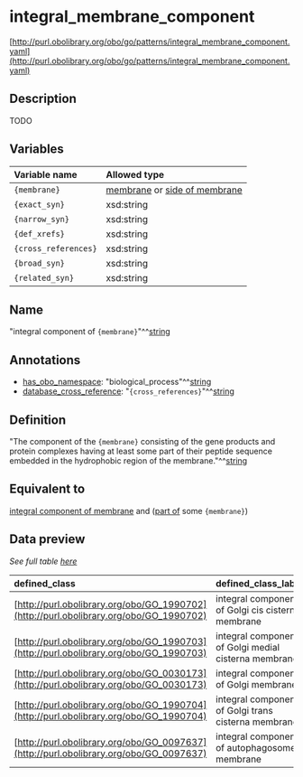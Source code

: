 # integral_membrane_component

[http://purl.obolibrary.org/obo/go/patterns/integral_membrane_component.yaml](http://purl.obolibrary.org/obo/go/patterns/integral_membrane_component.yaml)

## Description

TODO




## Variables

| Variable name | Allowed type |
|:--------------|:-------------|
| `{membrane}` | [membrane](http://purl.obolibrary.org/obo/GO_0016020) or [side of membrane](http://purl.obolibrary.org/obo/GO_0098552) |
| `{exact_syn}` | xsd:string |
| `{narrow_syn}` | xsd:string |
| `{def_xrefs}` | xsd:string |
| `{cross_references}` | xsd:string |
| `{broad_syn}` | xsd:string |
| `{related_syn}` | xsd:string |

## Name

"integral component of `{membrane}`"^^[string](http://www.w3.org/2001/XMLSchema#string)

## Annotations

- [has_obo_namespace](http://www.geneontology.org/formats/oboInOwl#hasOBONamespace): "biological_process"^^[string](http://www.w3.org/2001/XMLSchema#string)
- [database_cross_reference](http://www.geneontology.org/formats/oboInOwl#hasDbXref): "`{cross_references}`"^^[string](http://www.w3.org/2001/XMLSchema#string)

## Definition

"The component of the `{membrane}` consisting of the gene products and protein complexes having at least some part of their peptide sequence embedded in the hydrophobic region of the membrane."^^[string](http://www.w3.org/2001/XMLSchema#string)

## Equivalent to

[integral component of membrane](http://purl.obolibrary.org/obo/GO_0016021)  and ([part of](http://purl.obolibrary.org/obo/BFO_0000050) some `{membrane}`)







## Data preview

*See full table [here](https://github.com/geneontology/go-ontology/tree/master/src/design_patterns/integral_membrane_component.tsv)*

| defined_class | defined_class_label | membrane | membrane_label |
|:--|:--|:--|:--|
| [http://purl.obolibrary.org/obo/GO_1990702](http://purl.obolibrary.org/obo/GO_1990702) | integral component of Golgi cis cisterna membrane | [http://purl.obolibrary.org/obo/GO_1990674](http://purl.obolibrary.org/obo/GO_1990674) | Golgi cis cisterna membrane |
| [http://purl.obolibrary.org/obo/GO_1990703](http://purl.obolibrary.org/obo/GO_1990703) | integral component of Golgi medial cisterna membrane | [http://purl.obolibrary.org/obo/GO_1990675](http://purl.obolibrary.org/obo/GO_1990675) | Golgi medial cisterna membrane |
| [http://purl.obolibrary.org/obo/GO_0030173](http://purl.obolibrary.org/obo/GO_0030173) | integral component of Golgi membrane | [http://purl.obolibrary.org/obo/GO_0000139](http://purl.obolibrary.org/obo/GO_0000139) | Golgi membrane |
| [http://purl.obolibrary.org/obo/GO_1990704](http://purl.obolibrary.org/obo/GO_1990704) | integral component of Golgi trans cisterna membrane | [http://purl.obolibrary.org/obo/GO_1990676](http://purl.obolibrary.org/obo/GO_1990676) | Golgi trans cisterna membrane |
| [http://purl.obolibrary.org/obo/GO_0097637](http://purl.obolibrary.org/obo/GO_0097637) | integral component of autophagosome membrane | [http://purl.obolibrary.org/obo/GO_0000421](http://purl.obolibrary.org/obo/GO_0000421) | autophagosome membrane |

